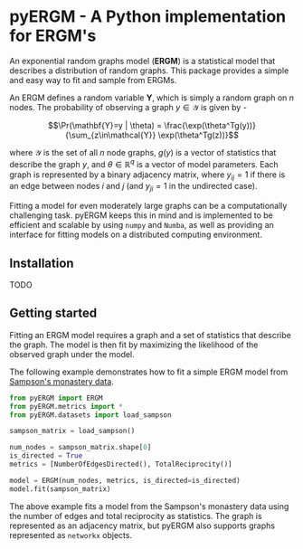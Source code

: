 # pyERGM - A Python implementation for ERGM's

An exponential random graphs model (**ERGM**) is a statistical model that describes a distribution of random graphs. This package provides a simple and easy way to fit and sample from ERGMs.

An ERGM defines a random variable $\mathbf{Y}$, which is simply a random graph on $n$ nodes. The probability of observing a graph $y\in\mathcal{Y}$ is given by -

$$\Pr(\mathbf{Y}=y | \theta) = \frac{\exp(\theta^Tg(y))}{\sum_{z\in\mathcal{Y}} \exp(\theta^Tg(z))}$$

where $\mathcal{Y}$ is the set of all $n$ node graphs, $g(y)$ is a vector of statistics that describe the graph $y$, and $\theta \in \mathbb{R}^q$ is a vector of model parameters. Each graph is represented by a binary adjacency matrix, where $y_{ij}=1$ if there is an edge between nodes $i$ and $j$ (and $y_{ji}=1$ in the undirected case).



Fitting a model for even moderately large graphs can be a computationally challenging task. pyERGM keeps this in mind and is implemented to be efficient and scalable by using `numpy` and `Numba`, as well as providing an interface for fitting models on a distributed computing environment.


## Installation
TODO


## Getting started
Fitting an ERGM model requires a graph and a set of statistics that describe the graph. The model is then fit by maximizing the likelihood of the observed graph under the model. 

The following example demonstrates how to fit a simple ERGM model from [Sampson's monastery data](https://networkdata.ics.uci.edu/netdata/html/sampson.html).

```python
from pyERGM import ERGM
from pyERGM.metrics import *
from pyERGM.datasets import load_sampson

sampson_matrix = load_sampson()

num_nodes = sampson_matrix.shape[0]
is_directed = True
metrics = [NumberOfEdgesDirected(), TotalReciprocity()]

model = ERGM(num_nodes, metrics, is_directed=is_directed)
model.fit(sampson_matrix)
```

The above example fits a model from the Sampson's monastery data using the number of edges and total reciprocity as statistics. The graph is represented as an adjacency matrix, but pyERGM also supports graphs represented as `networkx` objects.